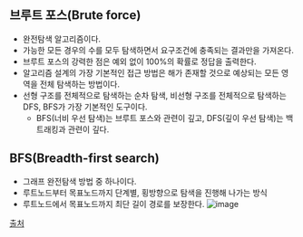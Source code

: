 ## 브루트 포스(Brute force)
- 완전탐색 알고리즘이다.
- 가능한 모든 경우의 수를 모두 탐색하면서 요구조건에 충족되는 결과만을 가져온다.
- 브루트 포스의 강력한 점은 예외 없이 100%의 확률로 정답을 출력한다.
- 알고리즘 설계의 가장 기본적인 접근 방법은 해가 존재할 것으로 예상되는 모든 영역을 전체 탐색하는 방법이다.
- 선형 구조를 전체적으로 탐색하는 순차 탐색, 비선형 구조를 전체적으로 탐색하는 DFS, BFS가 가장 기본적인 도구이다.
  - BFS(너비 우선 탐색)는 브루트 포스와 관련이 깊고, DFS(깊이 우선 탐색)는 백트래킹과 관련이 깊다.
  
## BFS(Breadth-first search)
- 그래프 완전탐색 방법 중 하나이다.
- 루트노드부터 목표노드까지 단계별, 횡방향으로 탐색을 진행해 나가는 방식
- 루트노드에서 목표노드까지 최단 길이 경로를 보장한다.
![image](https://user-images.githubusercontent.com/56284234/108621758-f37e4100-7477-11eb-91e2-2dbabe2a9653.png)

[출처](https://hcr3066.tistory.com/26)